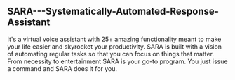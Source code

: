 ## SARA---Systematically-Automated-Response-Assistant

It's a virtual voice assistant with 25+ amazing functionality meant to make your life easier and skyrocket your productivity.
SARA is built with a vision of automating regular tasks so that you can focus on things that matter. 
From necessity to entertainment SARA is your go-to program. You just issue a command and SARA does it for you.
